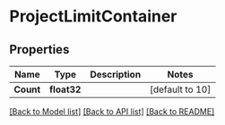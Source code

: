 # ProjectLimitContainer

## Properties

Name | Type | Description | Notes
------------ | ------------- | ------------- | -------------
**Count** | **float32** |  | [default to 10]

[[Back to Model list]](../README.md#documentation-for-models) [[Back to API list]](../README.md#documentation-for-api-endpoints) [[Back to README]](../README.md)


